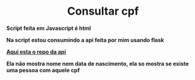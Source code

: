 <h1 style="text-align: center;">Consultar cpf</h1>


<b>Script feita em Javascript é html</b>

<b>Na script estou consumindo a api feita por mim usando flask</p>

<a href="https://github.com/Shateizin/api-consulta"> Aqui esta o repo da api</a>

<b>Ela não mostra nome nem data de nascimento, ela so mostra se existe uma pessoa com aquele cpf</b>


